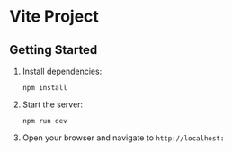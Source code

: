 # Vite Project

## Getting Started

1. Install dependencies:
   ```
   npm install
   ```

2. Start the server:
     ```
   npm run dev
   ```

3. Open your browser and navigate to `http://localhost:`

